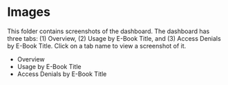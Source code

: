 # Images

This folder contains screenshots of the dashboard. The dashboard has three tabs: (1) Overview, (2) Usage by E-Book Title, and (3) Access Denials by E-Book Title. Click on a tab name to view a screenshot of it.

+ Overview
+ Usage by E-Book Title
+ Access Denials by E-Book Title
